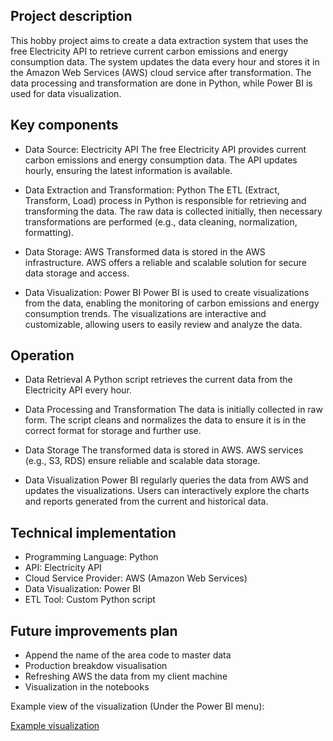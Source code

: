 ## Project description

This hobby project aims to create a data extraction system that uses the free Electricity API to retrieve current carbon emissions and energy consumption data. The system updates the data every hour and stores it in the Amazon Web Services (AWS) cloud service after transformation. The data processing and transformation are done in Python, while Power BI is used for data visualization.

## Key components

- Data Source: Electricity API
The free Electricity API provides current carbon emissions and energy consumption data. The API updates hourly, ensuring the latest information is available.


- Data Extraction and Transformation: Python
The ETL (Extract, Transform, Load) process in Python is responsible for retrieving and transforming the data. The raw data is collected initially, then necessary transformations are performed (e.g., data cleaning, normalization, formatting).

- Data Storage: AWS
Transformed data is stored in the AWS infrastructure. AWS offers a reliable and scalable solution for secure data storage and access.

- Data Visualization: Power BI
Power BI is used to create visualizations from the data, enabling the monitoring of carbon emissions and energy consumption trends. The visualizations are interactive and customizable, allowing users to easily review and analyze the data.

## Operation
- Data Retrieval
A Python script retrieves the current data from the Electricity API every hour.


- Data Processing and Transformation
The data is initially collected in raw form. The script cleans and normalizes the data to ensure it is in the correct format for storage and further use.

- Data Storage
The transformed data is stored in AWS. AWS services (e.g., S3, RDS) ensure reliable and scalable data storage.

- Data Visualization
Power BI regularly queries the data from AWS and updates the visualizations. Users can interactively explore the charts and reports generated from the current and historical data.

## Technical implementation

- Programming Language: Python
- API: Electricity API
- Cloud Service Provider: AWS (Amazon Web Services)
- Data Visualization: Power BI
- ETL Tool: Custom Python script

## Future improvements plan

- Append the name of the area code to master data
- Production breakdow visualisation
- Refreshing AWS the data from my client machine
- Visualization in the notebooks

Example view of the visualization (Under the Power BI menu):

[Example visualization](https://devnullsec.hu/)